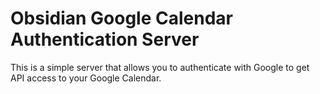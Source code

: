 # Obsidian Google Calendar Authentication Server

This is a simple server that allows you to authenticate with Google to get API access to your Google Calendar.

